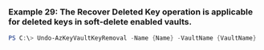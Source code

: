
### Example 29: The Recover Deleted Key operation is applicable for deleted keys in soft-delete enabled vaults.
```powershell
PS C:\> Undo-AzKeyVaultKeyRemoval -Name {Name} -VaultName {VaultName}


